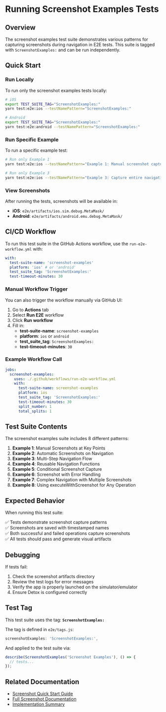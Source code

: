 # Running Screenshot Examples Tests

## Overview

The screenshot examples test suite demonstrates various patterns for capturing screenshots during navigation in E2E tests. This suite is tagged with `ScreenshotExamples:` and can be run independently.

## Quick Start

### Run Locally

To run only the screenshot examples tests locally:

```bash
# iOS
export TEST_SUITE_TAG="ScreenshotExamples:"
yarn test:e2e:ios --testNamePattern="ScreenshotExamples:"

# Android
export TEST_SUITE_TAG="ScreenshotExamples:"
yarn test:e2e:android --testNamePattern="ScreenshotExamples:"
```

### Run Specific Example

To run a specific example test:

```bash
# Run only Example 1
yarn test:e2e:ios --testNamePattern="Example 1: Manual screenshot capture"

# Run only Example 3
yarn test:e2e:ios --testNamePattern="Example 3: Capture entire navigation flow"
```

### View Screenshots

After running the tests, screenshots will be available in:

- **iOS**: `e2e/artifacts/ios.sim.debug.MetaMask/`
- **Android**: `e2e/artifacts/android.emu.debug.MetaMask/`

## CI/CD Workflow

To run this test suite in the GitHub Actions workflow, use the `run-e2e-workflow.yml` with:

```yaml
with:
  test-suite-name: 'screenshot-examples'
  platform: 'ios' # or 'android'
  test_suite_tag: 'ScreenshotExamples:'
  test-timeout-minutes: 30
```

### Manual Workflow Trigger

You can also trigger the workflow manually via GitHub UI:

1. Go to **Actions** tab
2. Select **Run E2E** workflow
3. Click **Run workflow**
4. Fill in:
   - **test-suite-name**: `screenshot-examples`
   - **platform**: `ios` or `android`
   - **test_suite_tag**: `ScreenshotExamples:`
   - **test-timeout-minutes**: `30`

### Example Workflow Call

```yaml
jobs:
  screenshot-examples:
    uses: ./.github/workflows/run-e2e-workflow.yml
    with:
      test-suite-name: screenshot-examples
      platform: ios
      test_suite_tag: 'ScreenshotExamples:'
      test-timeout-minutes: 30
      split_number: 1
      total_splits: 1
```

## Test Suite Contents

The screenshot examples suite includes 8 different patterns:

1. **Example 1**: Manual Screenshots at Key Points
2. **Example 2**: Automatic Screenshots on Navigation
3. **Example 3**: Multi-Step Navigation Flow
4. **Example 4**: Reusable Navigation Functions
5. **Example 5**: Conditional Screenshot Capture
6. **Example 6**: Screenshot with Error Handling
7. **Example 7**: Complex Navigation with Multiple Screenshots
8. **Example 8**: Using executeWithScreenshot for Any Operation

## Expected Behavior

When running this test suite:

✅ Tests demonstrate screenshot capture patterns  
✅ Screenshots are saved with timestamped names  
✅ Both successful and failed operations capture screenshots  
✅ All tests should pass and generate visual artifacts

## Debugging

If tests fail:

1. Check the screenshot artifacts directory
2. Review the test logs for error messages
3. Verify the app is properly launched on the simulator/emulator
4. Ensure Detox is configured correctly

## Test Tag

This test suite uses the tag: **`ScreenshotExamples:`**

The tag is defined in `e2e/tags.js`:

```javascript
screenshotExamples: 'ScreenshotExamples:',
```

And applied to the test suite via:

```javascript
describe(ScreenshotExamples('Screenshot Examples'), () => {
  // tests...
});
```

## Related Documentation

- [Screenshot Quick Start Guide](../docs/SCREENSHOTS_QUICKSTART.md)
- [Full Screenshot Documentation](../docs/screenshots-navigation.md)
- [Implementation Summary](../docs/SCREENSHOT_IMPLEMENTATION_SUMMARY.md)
